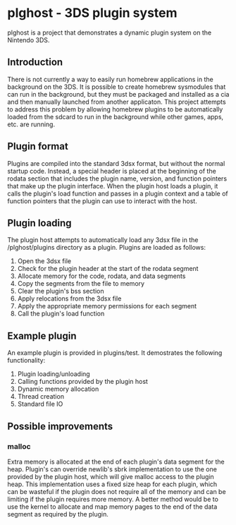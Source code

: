 # plghost - 3DS plugin system
plghost is a project that demonstrates a dynamic plugin system on the Nintendo 3DS.

## Introduction
There is not currently a way to easily run homebrew applications in the background on the 3DS. It is possible to create homebrew sysmodules that can run in the background, but they must be packaged and installed as a cia and then manually launched from another applicaton. This project attempts to address this problem by allowing homebrew plugins to be automatically loaded from the sdcard to run in the background while other games, apps, etc. are running.

## Plugin format
Plugins are compiled into the standard 3dsx format, but without the normal startup code. Instead, a special header is placed at the beginning of the rodata section that includes the plugin name, version, and function pointers that make up the plugin interface. When the plugin host loads a plugin, it calls the plugin's load function and passes in a plugin context and a table of function pointers that the plugin can use to interact with the host.

## Plugin loading
The plugin host attempts to automatically load any 3dsx file in the /plghost/plugins directory as a plugin. Plugins are loaded as follows:

1. Open the 3dsx file
2. Check for the plugin header at the start of the rodata segment
3. Allocate memory for the code, rodata, and data segments
4. Copy the segments from the file to memory
5. Clear the plugin's bss section
5. Apply relocations from the 3dsx file
6. Apply the appropriate memory permissions for each segment
7. Call the plugin's load function

## Example plugin
An example plugin is provided in plugins/test. It demostrates the following functionality:
1. Plugin loading/unloading
2. Calling functions provided by the plugin host
3. Dynamic memory allocation
4. Thread creation
5. Standard file IO

## Possible improvements
### malloc
Extra memory is allocated at the end of each plugin's data segment for the heap. Plugin's can override newlib's sbrk implementation to use the one provided by the plugin host, which will give malloc access to the plugin heap. This implementation uses a fixed size heap for each plugin, which can be wasteful if the plugin does not require all of the memory and can be limiting if the plugin requires more memory. A better method would be to use the kernel to allocate and map memory pages to the end of the data segment as required by the plugin.